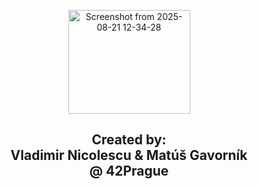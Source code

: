 <p align="center">
  <img width="195" height="166" alt="Screenshot from 2025-08-21 12-34-28" src="https://github.com/user-attachments/assets/c5f6b777-44ad-4229-a5fa-6582b1072231" />
  <br>
</p>
<h2 align ="center"> Created by:<br> Vladimir Nicolescu & Matúš Gavorník<br> @ 42Prague </h2></p>
